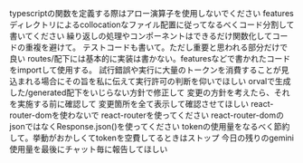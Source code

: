 typescriptの関数を定義する際はアロー演算子を使用しないでください
featuresディレクトリによるcollocationなファイル配置に従ってなるべくコード分割して書いてください
繰り返しの処理やコンポーネントはできるだけ関数化してコードの重複を避けて。
テストコードも書いて。ただし重要と思われる部分だけで良い
routes/配下には基本的に実装は書かない。featuresなどで書かれたコードをimportして使用する。
試行錯誤や実行に大量のトークンを消費することが見込まれる場合にその旨を私に伝えて実行許可の判断を仰いでほしい
orvalで生成した/generated配下をいじらない方針で修正して
変更の方針を考えたら、それを実施する前に確認して
変更箇所を全て表示して確認させてほしい
react-router-domを使わないで react-routerを使ってください
react-router-domのjsonではなくResponse.json()を使ってください
tokenの使用量をなるべく節約して。挙動がおかしくてtokenを空費してるときはストップ
今日の残りのgemini使用量を最後にチャット毎に報告してほしい
